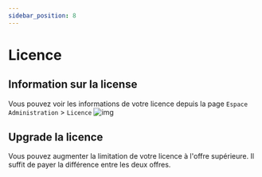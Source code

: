 ```yaml
---
sidebar_position: 8
---
```


# Licence
 ## Information sur la license
Vous pouvez voir les informations de votre licence depuis la page `Espace Administration` > `Licence`
![img](https://media.discordapp.net/attachments/475073153509490689/957402528071438336/unknown.png)
 ## Upgrade la licence
Vous pouvez augmenter la limitation de votre licence à l'offre supérieure. Il suffit de payer la différence entre les deux offres.